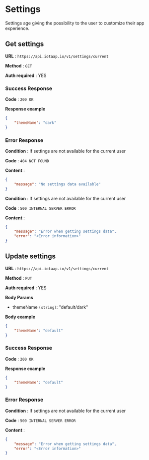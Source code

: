 # Settings

Settings age giving the possibility to the user to customize their app experience. 

## Get settings

**URL** : `https://api.iotaap.io/v1/settings/current`

**Method** : `GET`

**Auth required** : YES

### Success Response

**Code** : `200 OK`

**Response example**

```json
{
    "themeName": "dark"
}
```

### Error Response

**Condition** : If settings are not available for the current user

**Code** : `404 NOT FOUND`

**Content** :

```json
{
    "message": "No settings data available"
}
```

**Condition** : If settings are not available for the current user

**Code** : `500 INTERNAL SERVER ERROR`

**Content** :

```json
{
    "message": "Error when getting settings data",
    "error": "<Error information>"
}
```

## Update settings

**URL** : `https://api.iotaap.io/v1/settings/current`

**Method** : `PUT`

**Auth required** : YES

**Body Params**

- themeName `(string)`: "default/dark"

**Body example**

```json
{
	"themeName": "default"
}
```

### Success Response

**Code** : `200 OK`

**Response example**

```json
{
    "themeName": "default"
}
```

### Error Response

**Condition** : If settings are not available for the current user

**Code** : `500 INTERNAL SERVER ERROR`

**Content** :

```json
{
    "message": "Error when getting settings data",
    "error": "<Error information>"
}
```